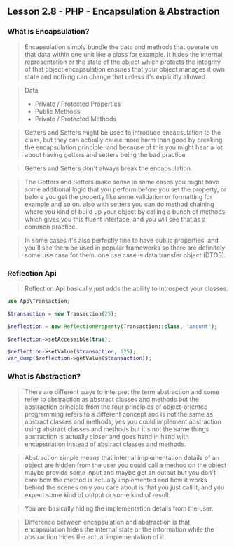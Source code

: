 ## Lesson 2.8 - PHP - Encapsulation & Abstraction

### What is Encapsulation?

> Encapsulation simply bundle the data and methods that operate on that data within
> one unit like a class for example. It hides the internal representation or the state
> of the object which protects the integrity of that object encapsulation ensures that
> your object manages it own state and nothing can change that unless it's explicitly
> allowed.

> Data
> - Private / Protected Properties
> - Public Methods
> - Private / Protected Methods

> Getters and Setters might be used to introduce encapsulation to the class, but they can
> actually cause more harm than good by breaking the encapsulation principle. and because
> of this you might hear a lot about having getters and setters being the bad practice

> Getters and Setters don't always break the encapsulation.

> The Getters and Setters make sense in some cases you might have some additional logic
> that you perform before you set the property, or before you get the property like some
> validation or formatting for example and so on. also with setters you can do method chaining
> where you kind of build up your object by calling a bunch of methods which gives you this
> fluent interface, and you will see that as a common practice.

> In some cases it's also perfectly fine to have public properties, and you'll see them be used
> in popular frameworks so there are definitely some use case for them. one use case is data
> transfer object (DTOS).

### Reflection Api

> Reflection Api basically just adds the ability to introspect your classes.

```php
use App\Transaction;

$transaction = new Transaction(25);

$reflection = new ReflectionProperty(Transaction::class, 'amount');

$reflection->setAccessible(true);

$reflection->setValue($transaction, 125);
var_dump($reflection->getValue($transaction));
```

### What is Abstraction?

> There are different ways to interpret the term abstraction and some refer to abstraction
> as abstract classes and methods but the abstraction principle from the four principles
> of object-oriented programming refers to a different concept and is not the same as abstract
> classes and methods, yes you could implement abstraction using abstract classes and methods
> but it's not the same things abstraction is actually closer and goes hand in hand with
> encapsulation instead of abstract classes and methods.

> Abstraction simple means that internal implementation details of an object are hidden from 
> the user you could call a method on the object maybe provide some input and maybe get an output
> but you don't care how the method is actually implemented and how it works behind the scenes
> only you care about is that you just call it, and you expect some kind of output or some kind 
> of result.

> You are basically hiding the implementation details from the user.

> Difference between encapsulation and abstraction is that encapsulation hides the internal state
> or the information while the abstraction hides the actual implementation of it.
